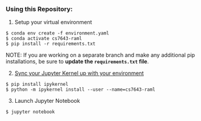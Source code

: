 ### Using this Repository:
1. Setup your virtual environment
```angular2html
$ conda env create -f environment.yaml
$ conda activate cs7643-raml
$ pip install -r requirements.txt
```
NOTE: If you are working on a separate branch and make any additional pip installations, be sure to **update the `requirements.txt` file**. 

2. [Sync your Jupyter Kernel up with your environment](https://janakiev.com/blog/jupyter-virtual-envs/)
```angular2html
$ pip install ipykernel
$ python -m ipykernel install --user --name=cs7643-raml
```
3. Launch Jupyter Notebook
```angular2html
$ jupyter notebook
```
